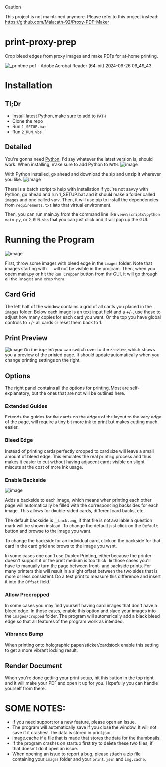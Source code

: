 > [!CAUTION]
> This project is not maintained anymore. Please refer to this project instead: https://github.com/Malacath-92/Proxy-PDF-Maker

# print-proxy-prep
Crop bleed edges from proxy images and make PDFs for at-home printing.

![_printme pdf - Adobe Acrobat Reader (64-bit) 2024-09-26 09_49_43](https://github.com/user-attachments/assets/01c0f25e-61a9-4189-8b00-0dfedac6e73d)

# Installation

## Tl;Dr
- Install latest Python, make sure to add to `PATH`
- Clone the repo
- Run `1_SETUP.bat`
- Run `2_RUN.vbs`

## Detailed
You're gonna need <a href="https://www.python.org/downloads/">Python</a>, I'd say whatever the latest version is, should work.
When installing, make sure to add Python to `PATH`. ![image](https://user-images.githubusercontent.com/103437609/203196002-f04b0c0d-cb2e-4154-ba90-f2f9578ced95.png)

With Python installed, go ahead and download the zip and unzip it wherever you like.
![image](https://user-images.githubusercontent.com/103437609/203219985-019cea6e-2a85-4ea8-ba90-b96e7665eae7.png)

There is a batch script to help with installation if you're not savvy with Python, go ahead and run 1_SETUP.bat and it should make a folder called `images` and one called `venv`. Then, it will use pip to install the dependencies from `requirements.txt` into that virtual environment.

Then, you can run main.py from the command line like `venv\scripts\python main.py`, or `2_RUN.vbs` that you can just click and it will pop up the GUI.

# Running the Program
![image](https://github.com/user-attachments/assets/51618b13-b226-47aa-81ba-b1b59c8248db)

First, throw some images with bleed edge in the `images` folder. Note that images starting with `__` will not be visible in the program. Then, when you opem main.py or hit the `Run Cropper` button from the GUI, it will go through all the images and crop them.

## Card Grid
The left half of the window contains a grid of all cards you placed in the `images` folder. Below each image is an text input field and a +/-, use these to adjust how many copies for each card you want. On the top you have global controls to +/- all cards or reset them back to 1.

## Print Preview
![image](https://github.com/user-attachments/assets/f241be6c-6d51-4b3c-94f3-45dde1c89d41)
On the top-left you can switch over to the `Preview`, which shows you a preview of the printed page. It should update automatically when you change printing settings on the right.

## Options
The right panel contains all the options for printing. Most are self-explanatory, but the ones that are not will be outlined here.

### Extended Guides
Extends the guides for the cards on the edges of the layout to the very edge of the page, will require a tiny bit more ink to print but makes cutting much easier.

### Bleed Edge
Instead of printing cards perfectly cropped to card size will leave a small amount of bleed edge. This emulates the real printing process and thus makes it easier to cut without having adjacent cards visible on slight miscuts at the cost of more ink usage.

### Enable Backside
![image](https://github.com/user-attachments/assets/f370a7cb-021f-4980-adcb-3d6aba099650)

Adds a backside to each image, which means when printing each other page will automatically be filled with the corresponding backsides for each image. This allows for double-sided cards, different card backs, etc.

The default backside is `__back.png`, if that file is not available a question mark will be shown instead. To change the default just click on the `Default` button and browse to the image you want.

To change the backside for an individual card, click on the backside for that card in the card grid and brows to the image you want.

In some cases one can't use Duplex Printing, either because the printer doesn't support it or the print medium is too thick. In those cases you'll have to manually turn the page between front- and backside prints. For many printers this will result in a slight offset between the two sides that is more or less consistent. Do a test print to measure this difference and insert it into the `Offset` field.

### Allow Precropped
In some cases you may find yourself having card images that don't have a bleed edge. In those cases, enable this option and place your images into the `images/cropped` folder. The program will automatically add a black bleed edge so that all features of the program work as intended.

### Vibrance Bump
When printing onto holographic paper/sticker/cardstock enable this setting to get a more vibrant looking result.

## Render Document

When you're done getting your print setup, hit this button in the top right and it will make your PDF and open it up for you. Hopefully you can handle yourself from there.

# SOME NOTES:
- If you need support for a new feature, please open an Issue.
- The program will automatically save if you close the window. It will not save if it crashes! The data is stored in print.json.
- image.cache if a file that is made that stores the data for the thumbnails.
- If the program crashes on startup first try to delete these two files, if that doesn't do it open an issue.
- When opening an issue to report a bug, please attach a zip file containing your `images` folder and your `print.json` and `img.cache`.
